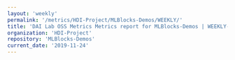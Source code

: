 ```yaml
---
layout: 'weekly'
permalink: '/metrics/HDI-Project/MLBlocks-Demos/WEEKLY/'
title: 'DAI Lab OSS Metrics Metrics report for MLBlocks-Demos | WEEKLY-REPORT-2019-11-24'
organization: 'HDI-Project'
repository: 'MLBlocks-Demos'
current_date: '2019-11-24'
---
```

